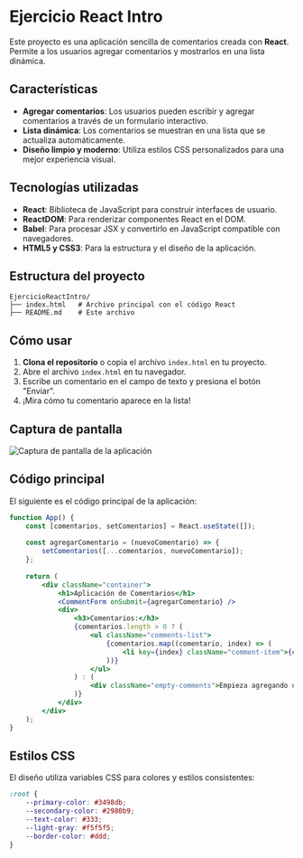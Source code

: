 # Ejercicio React Intro

Este proyecto es una aplicación sencilla de comentarios creada con **React**. Permite a los usuarios agregar comentarios y mostrarlos en una lista dinámica.

## Características

- **Agregar comentarios**: Los usuarios pueden escribir y agregar comentarios a través de un formulario interactivo.
- **Lista dinámica**: Los comentarios se muestran en una lista que se actualiza automáticamente.
- **Diseño limpio y moderno**: Utiliza estilos CSS personalizados para una mejor experiencia visual.

## Tecnologías utilizadas

- **React**: Biblioteca de JavaScript para construir interfaces de usuario.
- **ReactDOM**: Para renderizar componentes React en el DOM.
- **Babel**: Para procesar JSX y convertirlo en JavaScript compatible con navegadores.
- **HTML5 y CSS3**: Para la estructura y el diseño de la aplicación.

## Estructura del proyecto

```plaintext
EjercicioReactIntro/
├── index.html   # Archivo principal con el código React
├── README.md    # Este archivo
```

## Cómo usar

1. **Clona el repositorio** o copia el archivo `index.html` en tu proyecto.
2. Abre el archivo `index.html` en tu navegador.
3. Escribe un comentario en el campo de texto y presiona el botón "Enviar".
4. ¡Mira cómo tu comentario aparece en la lista!

## Captura de pantalla

![Captura de pantalla de la aplicación](https://via.placeholder.com/800x400?text=Captura+de+la+Aplicaci%C3%B3n)

## Código principal

El siguiente es el código principal de la aplicación:

```jsx
function App() {
    const [comentarios, setComentarios] = React.useState([]);
    
    const agregarComentario = (nuevoComentario) => {
        setComentarios([...comentarios, nuevoComentario]);
    };
    
    return (
        <div className="container">
            <h1>Aplicación de Comentarios</h1>
            <CommentForm onSubmit={agregarComentario} />
            <div>
                <h3>Comentarios:</h3>
                {comentarios.length > 0 ? (
                    <ul className="comments-list">
                        {comentarios.map((comentario, index) => (
                            <li key={index} className="comment-item">{comentario}</li>
                        ))}
                    </ul>
                ) : (
                    <div className="empty-comments">Empieza agregando un comentario...</div>
                )}
            </div>
        </div>
    );
}
```

## Estilos CSS

El diseño utiliza variables CSS para colores y estilos consistentes:

```css
:root {
    --primary-color: #3498db;
    --secondary-color: #2980b9;
    --text-color: #333;
    --light-gray: #f5f5f5;
    --border-color: #ddd;
}
```
